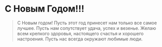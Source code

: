 # С Новым Годом!!!


<!--more-->

> С Новым годом!
> Пусть этот год принесет нам только все самое лучшее.
> Пусть нам сопутствует удача, успех и везенье. Желаю всем крепкого здоровья, настоящего счастья и хорошего настроения.
> Пусть нас всегда окружают любимые люди.

